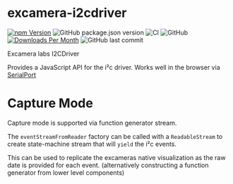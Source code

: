 # excamera-i2cdriver

[![npm Version](http://img.shields.io/npm/v/@johntalton/excamera-i2cdriver.svg)](https://www.npmjs.com/package/@johntalton/excamera-i2cdriver)
![GitHub package.json version](https://img.shields.io/github/package-json/v/johntalton/excamera-i2cdriver)
![CI](https://github.com/johntalton/excamera-i2cdriver/workflows/CI/badge.svg)
![GitHub](https://img.shields.io/github/license/johntalton/excamera-i2cdriver)
[![Downloads Per Month](http://img.shields.io/npm/dm/@johntalton/excamera-i2cdriver.svg)](https://www.npmjs.com/package/@johntalton/excamera-i2cdriver)
![GitHub last commit](https://img.shields.io/github/last-commit/johntalton/excamera-i2cdriver)

Excamera labs I2CDriver

Provides a JavaScript API for the i²c driver. Works well in the browser via [SerialPort](https://developer.mozilla.org/en-US/docs/Web/API/SerialPort)

# Capture Mode

Capture mode is supported via function generator stream.

The `eventStreamFromReader` factory can be called with a `ReadableStream` to create state-machine stream that will `yield` the i²c events.

This can be used to replicate the excameras native visualization as the raw date is provided for each event. (alternatively constructing a function generator from lower level components)
